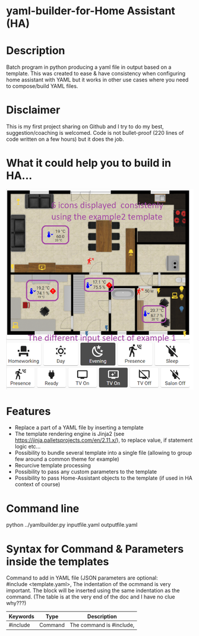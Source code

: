 # yaml-builder-for-Home Assistant (HA)

# Description

Batch program in python producing a yaml file in output based on a template. This was created to ease &amp; have consistency when configuring home assistant with YAML but it works in other use cases where you need to compose/build YAML files. 

# Disclaimer
This is my first project sharing on Github and I try to do my best, suggestion/coaching is welcomed.
Code is not bullet-proof (220 lines of code written on a few hours) but it does the job.

# What it could help you to build in HA...
![](images/HA_Results_Example.png)
# Features
- Replace a part of a YAML file by inserting a template
- The template rendering engine is Jinja2 (see https://jinja.palletsprojects.com/en/2.11.x/), to replace value, if statement logic etc...
- Possibility to bundle several template into a single file (allowing to group few around a common theme for example)
- Recurcive template processing
- Possibility to pass any custom parameters to the template
- Possibility to pass Home-Assistant objects to the template (if used in HA context of course)

# Command line
python ../yamlbuilder.py inputfile.yaml outputfile.yaml

# Syntax for Command & Parameters inside the templates
Command to add in YAML file (JSON parameters are optional:   
\#include <template.yaml>,<JSON parameters>
The indentation of the ocmmand is very important. The block will be inserted using the same indentation as the command.
(The table is at the very end of the doc and I have no clue why???)

| Keywords  | Type           | Description                                                                   |
| --------- | -------------- | ------------------------------------------------------------------------------ |
| #include  | Command        | The command is #include,<template file>, the full content of the template will be incorporated |
| #block    | JSON Parameter | Can define one of the block inside the template to only incorporate it and not the full yaml file. It works for now on 2 levels | 
| #jinja    | JSON Parameter | true (default) or false, this allows to disable jinja engine to run on the template |
| END       | Command        | For debugging purpose, the reading of tthe file just stop if it reads the keywor "END"  |
 

# Example1 - Build automatically 1 automation for each "scene" of a room based on the selection done in a "input_select".
To understand the meaning of the example, you probably need to be knowledgeable on Home-Assistant & how its YAML configuration works.
In this example, with 10 lines of template + 20 lines of main code, we will generate automatically 200 lines of YAML.
I use this to have a better "semantic" view of my files and this can enforce easily & consistency across similar needs (like here all automations uses the same templete, if we change the template you rebuild and have all automations are adapted, no risk to forget one update.

You need one template for the automation: template1.yaml
in this case it reprends the "how" a functionality is rendered in native YAML for Home-Assistant
  
**python ../yamlbuilder.py main1.yaml output1.yaml**


 ```
 - id: 'change input select to {{ j.newstate }} for {{ j.inputselect }}'
  alias: 'change input select to {{ j.newstate }} for {{ j.inputselect }}'
  trigger:
    - platform: state
      entity_id: input_select.{{ j.inputselect }}
      to: '{{ j.newstate }}'
  action:
    - service: scene.turn_on
      entity_id: scene.scene_{{ j.room }}_{{ j.newstate }}
      
```
The main file below represents the "what to do" in a more functional way. It does not describe the "how" (this part is managed in the template above).
We pass parameters to the template using a json structure.
The main file for the builder: main1.yaml
```
#-----------------------------------------------------------------------------
# Scene activation based on input option for bureau
#-----------------------------------------------------------------------------
#include template1.yaml,{"newstate":"day"          ,"inputselect": "state_bureau", "room": "bureau"}
#include template1.yaml,{"newstate":"evening"      ,"inputselect": "state_bureau", "room": "bureau"}
#include template1.yaml,{"newstate":"homeworking"  ,"inputselect": "state_bureau", "room": "bureau"}
#include template1.yaml,{"newstate":"sleep_all"    ,"inputselect": "state_bureau", "room": "bureau"}
#include template1.yaml,{"newstate":"sleep_chronos","inputselect": "state_bureau", "room": "bureau"}
#include template1.yaml,{"newstate":"presence"     ,"inputselect": "state_bureau", "room": "bureau"}

#-----------------------------------------------------------------------------
# Scene activation based on input option for living room
#-----------------------------------------------------------------------------
#include template1.yaml,{"newstate":"all_off"      ,"inputselect": "state_salon", "room": "salon"}
#include template1.yaml,{"newstate":"presence"     ,"inputselect": "state_salon", "room": "salon"}
#include template1.yaml,{"newstate":"ready"        ,"inputselect": "state_salon", "room": "salon"}
#include template1.yaml,{"newstate":"tv_on_day"    ,"inputselect": "state_salon", "room": "salon"}
#include template1.yaml,{"newstate":"tv_on_evening","inputselect": "state_salon", "room": "salon"}
#include template1.yaml,{"newstate":"tv_off"       ,"inputselect": "state_salon", "room": "salon"}

```

# Example2 - More advanced
Look into the second example where we use the receive parameters to make some computation to position correctly several icons in a common way
inside a picture-elements.

There is also a g.json allowing to define global parameters (static) or dynamic collection of HA objects.
The static data can be accessed in templete using {{ g.<attribute> }} to get the associated value

If you need to apply a template for all sensor having regex selection on name, you need to define the IP adress of HA
 and provides a bearer token. For now, simply dapt the code at the top of yamlbuilder.yaml

Here below I define static variables (var1, var2) and dynamic lists of objects I extract from HA to allow making loop in my templates
```
{
    "automations" : "(automation.)+",
    "sensors"     : "(sensor.)+",
    "zbatteries"  : "sensor.[0-9a-f]{16}_power",
    "zhumidity"   : "sensor.[0-9a-f]{16}_humidity",
    "ztemperature": "sensor.[0-9a-f]{16}_temperature",
    "var1": "value1",
    "var2": "value2"
}
```
Here below is the template to generate alerts for all "humidity" sensors.
The "zhumidity" collection is defined here-above in the g.json file (using regex expression for selection)

```
###########################################
#
# ALERT
#
###########################################
- platform: template
  sensors:
  {% for z in g.zhumidity -%}
    {{ "  alert_" }}{{ z.entity_id[7:] }}:
      friendly_name:  {{ "\"Alert "}}{{ z.entity_id[7:] }}"
      value_template: {{ "\"{{ 'normal' if states('"}}{{ z.entity_id }}{{"') | float < 70.0 else 'heavy'}}\"" }}
      icon_template: >
        {{ "{% if states('{{ "}}{{ z.entity_id }}{{"}}') | float < 70.0 %}"}}
          mdi:thumb-up-outline
        {{ "{% else %} "}}
          mdi:alert-rhombus
        {{ "{% endif %}"}}
  {% endfor %}
```

An example that show how to group several templates in a single file using the #block keyword.
You have to typically insert the block1 in a lovelace yaml file and the builder will resolve all this to you...

```
- type: vertical-stack
  cards:
  #include bam_blocks.yaml,{"#block":"2"}
  #include bam_blocks.yaml,{"#block":"4"}

- type: horizontal-stack
  cards:
  {% for zigate in g.zigates -%}
  #include bam_blocks.yaml,{"#block":"3", "bam_entity":"{{zigate.entity_id}}_bam" , "bam_entity_name":"{{zigate.attributes.friendly_name}}", "icon":"mdi:zigbee"}
  {% endfor %}
    
- cards:
  type: custom:button-card
  icon: {{j.icon}}
  show_icon: true
  show_name: true
  show_state: flase
  entity: {{ j.bam_entity }}
  name: {{ j.bam_entity_name }}
  state: 
    - value: 'on'
      styles:
        card:
        - background-color: rgb(56,124,68)
    - value: 'home'
      styles:
        card:
        - background-color: rgb(56,124,68)
    - value: 'connected'
      styles:
        card:
        - background-color: rgb(56,124,68)
    - value: 'off'
      styles:
        card:
        - background-color: rgb(255,0,0)
    - value: 'not_home'
      styles:
        card:
        - background-color: rgb(255,0,0)
    - value: 'disconnected'
      styles:
        card:
        - background-color: rgb(255,0,0)


- type: horizontal-stack
  cards:
  #include bam_blocks.yaml,{"#block":"3", "bam_entity":"zigate.zigate" , "bam_entity_name":"Zigate", "icon":"mdi:zigbee"}
  #include bam_blocks.yaml,{"#block":"3", "bam_entity":"device_tracker.am335x_opt" , "bam_entity_name":"Onkyo", "icon":"mdi:amplifier"}
  #include bam_blocks.yaml,{"#block":"3", "bam_entity":"device_tracker.broadlink_rmproplus_d9_9b_ab" , "bam_entity_name":"Broadlink", "icon":"mdi:remote"}
  #include bam_blocks.yaml,{"#block":"3", "bam_entity":"device_tracker.02aa04ac36140mmx","bam_entity_name":"Nest","icon":"mdi:nativescript"}
  #include bam_blocks.yaml,{"#block":"3", "bam_entity":"device_tracker.18_00_30_a2_96_5e","bam_entity_name":"Nest Protect","icon":"mdi:nativescript"}
  #include bam_blocks.yaml,{"#block":"3", "bam_entity":"device_tracker.titan","bam_entity_name":"Titan","icon":"mdi:nas"}
  #include bam_blocks.yaml,{"#block":"3", "bam_entity":"device_tracker.sitan","bam_entity_name":"Garage","icon":"mdi:nas"}
  #include bam_blocks.yaml,{"#block":"3", "bam_entity":"device_tracker.sma","bam_entity_name":"SMA","icon":"mdi:weather-sun"}
```


